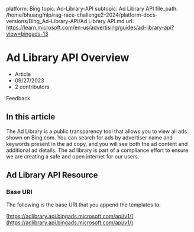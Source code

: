 platform: Bing
topic: Ad-Library-API
subtopic: Ad Library API
file_path: /home/bhuang/nlp/rag-race-challenge2-2024/platform-docs-versions/Bing_Ad-Library-API/Ad Library API.md
url: https://learn.microsoft.com/en-us/advertising/guides/ad-library-api?view=bingads-13

# Ad Library API Overview

* Article
* 09/27/2023
* 2 contributors

Feedback

## In this article

The Ad Library is a public transparency tool that allows you to view all ads shown on Bing.com. You can search for ads by advertiser name and keywords present in the ad copy, and you will see both the ad content and additional ad details. The ad library is part of a compliance effort to ensure we are creating a safe and open internet for our users.

## Ad Library API Resource

### Base URI

The following is the base URI that you append the templates to:

[https://adlibrary.api.bingads.microsoft.com/api/v1/](https://adlibrary.api.bingads.microsoft.com/api/v1/)